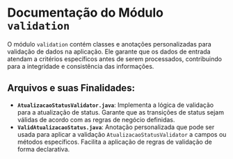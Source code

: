 # Documentação do Módulo `validation`

O módulo `validation` contém classes e anotações personalizadas para validação de dados na aplicação. Ele garante que os dados de entrada atendam a critérios específicos antes de serem processados, contribuindo para a integridade e consistência das informações.

## Arquivos e suas Finalidades:

*   **`AtualizacaoStatusValidator.java`**: Implementa a lógica de validação para a atualização de status. Garante que as transições de status sejam válidas de acordo com as regras de negócio definidas.
*   **`ValidAtualizacaoStatus.java`**: Anotação personalizada que pode ser usada para aplicar a validação `AtualizacaoStatusValidator` a campos ou métodos específicos. Facilita a aplicação de regras de validação de forma declarativa.